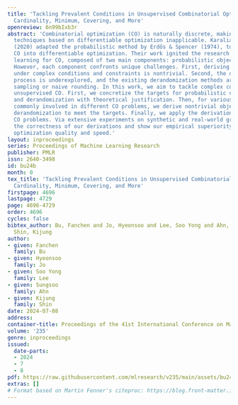 ```yaml
---
title: 'Tackling Prevalent Conditions in Unsupervised Combinatorial Optimization:
  Cardinality, Minimum, Covering, and More'
openreview: 6n99bIxb3r
abstract: 'Combinatorial optimization (CO) is naturally discrete, making machine-learning
  techniques based on differentiable optimization inapplicable. Karalias & Loukas
  (2020) adapted the probabilistic method by Erdős & Spencer (1974), to incorporate
  CO into differentiable optimization. Their work ignited the research on unsupervised
  learning for CO, composed of two main components: probabilistic objectives and derandomization.
  However, each component confronts unique challenges. First, deriving objectives
  under complex conditions and constraints is nontrivial. Second, the derandomization
  process is underexplored, and the existing derandomization methods are either random
  sampling or naive rounding. In this work, we aim to tackle complex conditions in
  unsupervised CO. First, we concretize the targets for probabilistic objective construction
  and derandomization with theoretical justification. Then, for various complex conditions
  commonly involved in different CO problems, we derive nontrivial objectives and
  derandomization to meet the targets. Finally, we apply the derivations to various
  CO problems. Via extensive experiments on synthetic and real-world graphs, we validate
  the correctness of our derivations and show our empirical superiority w.r.t. both
  optimization quality and speed.'
layout: inproceedings
series: Proceedings of Machine Learning Research
publisher: PMLR
issn: 2640-3498
id: bu24b
month: 0
tex_title: 'Tackling Prevalent Conditions in Unsupervised Combinatorial Optimization:
  Cardinality, Minimum, Covering, and More'
firstpage: 4696
lastpage: 4729
page: 4696-4729
order: 4696
cycles: false
bibtex_author: Bu, Fanchen and Jo, Hyeonsoo and Lee, Soo Yong and Ahn, Sungsoo and
  Shin, Kijung
author:
- given: Fanchen
  family: Bu
- given: Hyeonsoo
  family: Jo
- given: Soo Yong
  family: Lee
- given: Sungsoo
  family: Ahn
- given: Kijung
  family: Shin
date: 2024-07-08
address:
container-title: Proceedings of the 41st International Conference on Machine Learning
volume: '235'
genre: inproceedings
issued:
  date-parts:
  - 2024
  - 7
  - 8
pdf: https://raw.githubusercontent.com/mlresearch/v235/main/assets/bu24b/bu24b.pdf
extras: []
# Format based on Martin Fenner's citeproc: https://blog.front-matter.io/posts/citeproc-yaml-for-bibliographies/
---
```


